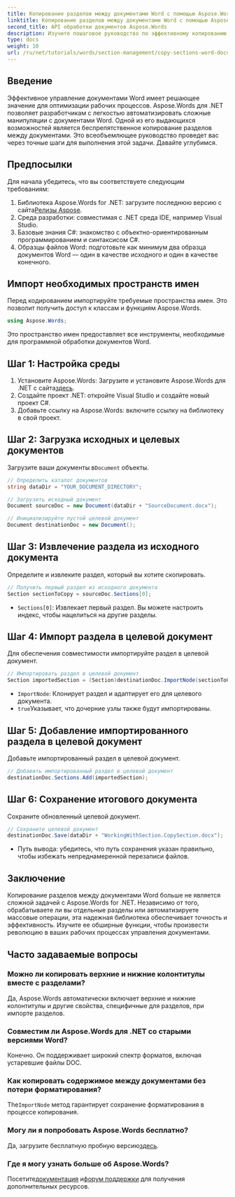 ```yaml
---
title: Копирование разделов между документами Word с помощью Aspose.Words
linktitle: Копирование разделов между документами Word с помощью Aspose.Words
second_title: API обработки документов Aspose.Words
description: Изучите пошаговое руководство по эффективному копированию разделов между документами Word с помощью Aspose.Words для .NET. Это подробное руководство охватывает предварительные условия, примеры кода, расширенные советы и часто задаваемые вопросы.
type: docs
weight: 10
url: /ru/net/tutorials/words/section-management/copy-sections-word-documents/
---
```

## Введение

Эффективное управление документами Word имеет решающее значение для оптимизации рабочих процессов. Aspose.Words для .NET позволяет разработчикам с легкостью автоматизировать сложные манипуляции с документами Word. Одной из его выдающихся возможностей является беспрепятственное копирование разделов между документами. Это всеобъемлющее руководство проведет вас через точные шаги для выполнения этой задачи. Давайте углубимся.

## Предпосылки

Для начала убедитесь, что вы соответствуете следующим требованиям:

1.  Библиотека Aspose.Words for .NET: загрузите последнюю версию с сайта[Релизы Aspose](https://releases.aspose.com/words/net/).
2. Среда разработки: совместимая с .NET среда IDE, например Visual Studio.
3. Базовые знания C#: знакомство с объектно-ориентированным программированием и синтаксисом C#.
4. Образцы файлов Word: подготовьте как минимум два образца документов Word — один в качестве исходного и один в качестве конечного.

## Импорт необходимых пространств имен

Перед кодированием импортируйте требуемые пространства имен. Это позволит получить доступ к классам и функциям Aspose.Words.

```csharp
using Aspose.Words;
```

Это пространство имен предоставляет все инструменты, необходимые для программной обработки документов Word.

## Шаг 1: Настройка среды

1. Установите Aspose.Words: Загрузите и установите Aspose.Words для .NET с сайта[здесь](https://releases.aspose.com/words/net/).
2. Создайте проект .NET: откройте Visual Studio и создайте новый проект C#.
3. Добавьте ссылку на Aspose.Words: включите ссылку на библиотеку в свой проект.

## Шаг 2: Загрузка исходных и целевых документов

 Загрузите ваши документы в`Document` объекты.

```csharp
// Определить каталог документов
string dataDir = "YOUR_DOCUMENT_DIRECTORY";

// Загрузить исходный документ
Document sourceDoc = new Document(dataDir + "SourceDocument.docx");

// Инициализируйте пустой целевой документ
Document destinationDoc = new Document();
```

## Шаг 3: Извлечение раздела из исходного документа

Определите и извлеките раздел, который вы хотите скопировать.

```csharp
// Получить первый раздел из исходного документа
Section sectionToCopy = sourceDoc.Sections[0];
```

- `Sections[0]`: Извлекает первый раздел. Вы можете настроить индекс, чтобы нацелиться на другие разделы.

## Шаг 4: Импорт раздела в целевой документ

Для обеспечения совместимости импортируйте раздел в целевой документ.

```csharp
// Импортировать раздел в целевой документ
Section importedSection = (Section)destinationDoc.ImportNode(sectionToCopy, true);
```

- `ImportNode`: Клонирует раздел и адаптирует его для целевого документа.
- `true`Указывает, что дочерние узлы также будут импортированы.

## Шаг 5: Добавление импортированного раздела в целевой документ

Добавьте импортированный раздел в целевой документ.

```csharp
// Добавить импортированный раздел в целевой документ
destinationDoc.Sections.Add(importedSection);
```

## Шаг 6: Сохранение итогового документа

Сохраните обновленный целевой документ.

```csharp
// Сохраните целевой документ
destinationDoc.Save(dataDir + "WorkingWithSection.CopySection.docx");
```

- Путь вывода: убедитесь, что путь сохранения указан правильно, чтобы избежать непреднамеренной перезаписи файлов.

## Заключение

Копирование разделов между документами Word больше не является сложной задачей с Aspose.Words for .NET. Независимо от того, обрабатываете ли вы отдельные разделы или автоматизируете массовые операции, эта надежная библиотека обеспечивает точность и эффективность. Изучите ее обширные функции, чтобы произвести революцию в ваших рабочих процессах управления документами.

## Часто задаваемые вопросы

### Можно ли копировать верхние и нижние колонтитулы вместе с разделами?
Да, Aspose.Words автоматически включает верхние и нижние колонтитулы и другие свойства, специфичные для разделов, при импорте разделов.

### Совместим ли Aspose.Words для .NET со старыми версиями Word?
Конечно. Он поддерживает широкий спектр форматов, включая устаревшие файлы DOC.

### Как копировать содержимое между документами без потери форматирования?
 The`ImportNode` метод гарантирует сохранение форматирования в процессе копирования.

### Могу ли я попробовать Aspose.Words бесплатно?
 Да, загрузите бесплатную пробную версию[здесь](https://releases.aspose.com/).

### Где я могу узнать больше об Aspose.Words?
 Посетите[документация](https://reference.aspose.com/words/net/) и[форум поддержки](https://forum.aspose.com/c/words/8) для получения дополнительных ресурсов.